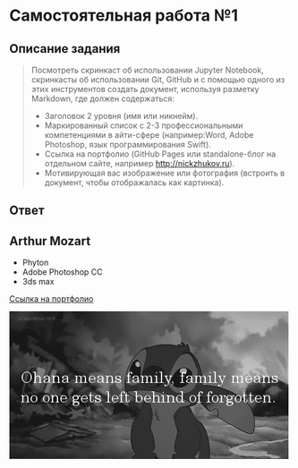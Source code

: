 # Самостоятельная работа №1

## Описание задания

> Посмотреть скринкаст об использовании Jupyter Notebook, скринкасты об использовании Git, GitHub и с помощью одного из этих инструментов создать документ, используя разметку Markdown, где должен содержаться:
>
> - Заголовок 2 уровня (имя или никнейм).
> - Маркированный список с 2-3 профессиональными компетенциями в айти-сфере (например:Word, Adobe Photoshop, язык программирования Swift).
> - Ссылка на портфолио (GitHub Pages или standalone-блог на отдельном сайте, например http://nickzhukov.ru).
> - Мотивирующая вас изображение или фотография (встроить в документ, чтобы отображалась как картинка).

## Ответ
## Arthur Mozart
+ Phyton
+ Adobe Photoshop CC
+ 3ds max

[Ссылка на портфолио](image/https://mozartarthur.github.io/ "Нажимай, не бойся!")

![Ohana](image/original.gif "Stitch")
